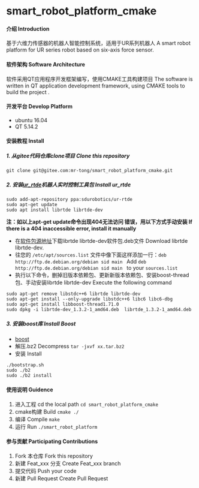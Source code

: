 # smart_robot_platform_cmake

#### 介绍 Introduction
基于六维力传感器的机器人智能控制系统，适用于UR系列机器人
A smart robot platform for UR series robot based on six-axis force sensor.

#### 软件架构 Software Architecture 
软件采用QT应用程序开发框架编写，使用CMAKE工具构建项目
The software is written in QT application development framework, using CMAKE tools to build the project .

#### 开发平台 Develop Platform
- ubuntu 16.04
- QT 5.14.2


#### 安装教程 Install

##### 1.  从gitee代码仓库clone项目 Clone this repository
`git clone git@gitee.com:mr-tong/smart_robot_platform_cmake.git`
##### 2.  安装[ur_rtde](https://gitlab.com/sdurobotics/ur_rtde)机器人实时控制工具包 Install ur_rtde

```
sudo add-apt-repository ppa:sdurobotics/ur-rtde
sudo apt-get update
sudo apt install librtde librtde-dev
```
 **注：如以上apt-get update命令出现404无法访问 错误，用以下方式手动安装 If there is a 404 inaccessible error, install it manually**
- 在[软件包源地址](http://ppa.launchpad.net/sdurobotics/ur-rtde/ubuntu/pool/main/u/ur-rtde/)下载librtde librtde-dev软件包.deb文件 
  Download librtde librtde-dev.
- 往您的 `/etc/apt/sources.list` 文件中像下面这样添加一行：`deb http://ftp.de.debian.org/debian sid main ` 
  Add `deb http://ftp.de.debian.org/debian sid main ` to your `sources.list`
- 执行以下命令，删掉旧版本依赖包、更新新版本依赖包、安装boost-thread包、手动安装librtde librtde-dev
  Execute the following command
```
sudo apt-get remove libstdc++6 librtde librtde-dev
sudo apt-get install --only-upgrade libstdc++6 libc6 libc6-dbg
sudo apt-get install libboost-thread1.71.0
sudo dpkg -i librtde-dev_1.3.2-1_amd64.deb  librtde_1.3.2-1_amd64.deb
```
##### 3.  安装boost库 Install Boost
- [boost](https://www.boost.org/)
- 解压.bz2 Decompress
`tar -jxvf xx.tar.bz2`
- 安装 Install
```
./bootstrap.sh
sudo ./b2
sudo ./b2 install
```
#### 使用说明 Guidence

1.  进入工程 cd the local path
`cd smart_robot_platform_cmake`
2.  cmake构建 Build
`cmake ./`
3.  编译 Compile
`make`
4.  运行 Run
`./smart_robot_platform`

#### 参与贡献 Participating Contributions 

1.  Fork 本仓库 Fork this repository
2.  新建 Feat_xxx 分支 Create Feat_xxx branch
3.  提交代码 Push your code
4.  新建 Pull Request Create Pull Request
